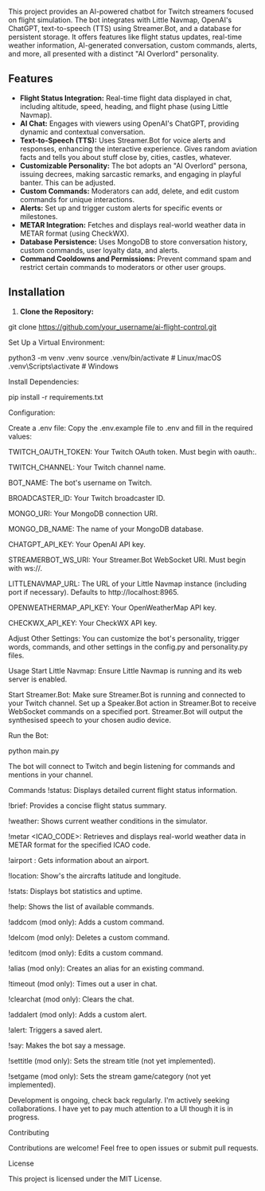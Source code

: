 This project provides an AI-powered chatbot for Twitch streamers focused on flight simulation.  The bot integrates with Little Navmap, OpenAI's ChatGPT, text-to-speech (TTS) using Streamer.Bot, and a database for persistent storage.  It offers features like flight status updates, real-time weather information, AI-generated conversation, custom commands, alerts, and more, all presented with a distinct "AI Overlord" personality.

## Features

* **Flight Status Integration:**  Real-time flight data displayed in chat, including altitude, speed, heading, and flight phase (using Little Navmap).
* **AI Chat:**  Engages with viewers using OpenAI's ChatGPT, providing dynamic and contextual conversation.
* **Text-to-Speech (TTS):**  Uses Streamer.Bot for voice alerts and responses, enhancing the interactive experience. Gives random aviation facts and tells you about stuff close by, cities, castles, whatever.
* **Customizable Personality:**  The bot adopts an "AI Overlord" persona, issuing decrees, making sarcastic remarks, and engaging in playful banter.  This can be adjusted.
* **Custom Commands:**  Moderators can add, delete, and edit custom commands for unique interactions.
* **Alerts:**  Set up and trigger custom alerts for specific events or milestones.
* **METAR Integration:** Fetches and displays real-world weather data in METAR format (using CheckWX).
* **Database Persistence:**  Uses MongoDB to store conversation history, custom commands, user loyalty data, and alerts.
* **Command Cooldowns and Permissions:**  Prevent command spam and restrict certain commands to moderators or other user groups.

## Installation

1. **Clone the Repository:**

git clone https://github.com/your_username/ai-flight-control.git


Set Up a Virtual Environment:

python3 -m venv .venv
source .venv/bin/activate  # Linux/macOS
.venv\Scripts\activate     # Windows


Install Dependencies:

pip install -r requirements.txt


Configuration:

Create a .env file: Copy the .env.example file to .env and fill in the required values:

TWITCH_OAUTH_TOKEN: Your Twitch OAuth token. Must begin with oauth:.

TWITCH_CHANNEL: Your Twitch channel name.

BOT_NAME: The bot's username on Twitch.

BROADCASTER_ID: Your Twitch broadcaster ID.

MONGO_URI: Your MongoDB connection URI.

MONGO_DB_NAME: The name of your MongoDB database.

CHATGPT_API_KEY: Your OpenAI API key.

STREAMERBOT_WS_URI: Your Streamer.Bot WebSocket URI. Must begin with ws://.

LITTLENAVMAP_URL: The URL of your Little Navmap instance (including port if necessary). Defaults to http://localhost:8965.

OPENWEATHERMAP_API_KEY: Your OpenWeatherMap API key.

CHECKWX_API_KEY: Your CheckWX API key.

Adjust Other Settings: You can customize the bot's personality, trigger words, commands, and other settings in the config.py and personality.py files.

Usage
Start Little Navmap: Ensure Little Navmap is running and its web server is enabled.

Start Streamer.Bot: Make sure Streamer.Bot is running and connected to your Twitch channel. Set up a Speaker.Bot action in Streamer.Bot to receive WebSocket commands on a specified port. Streamer.Bot will output the synthesised speech to your chosen audio device.

Run the Bot:

python main.py


The bot will connect to Twitch and begin listening for commands and mentions in your channel.

Commands
!status: Displays detailed current flight status information.

!brief: Provides a concise flight status summary.

!weather: Shows current weather conditions in the simulator.

!metar <ICAO_CODE>: Retrieves and displays real-world weather data in METAR format for the specified ICAO code.

!airport <ICAO>: Gets information about an airport.

!location: Show's the aircrafts latitude and longitude.

!stats: Displays bot statistics and uptime.

!help: Shows the list of available commands.

!addcom (mod only): Adds a custom command.

!delcom (mod only): Deletes a custom command.

!editcom (mod only): Edits a custom command.

!alias (mod only): Creates an alias for an existing command.

!timeout <username> <duration> (mod only): Times out a user in chat.

!clearchat (mod only): Clears the chat.

!addalert (mod only): Adds a custom alert.

!alert: Triggers a saved alert.

!say: Makes the bot say a message.

!settitle (mod only): Sets the stream title (not yet implemented).

!setgame (mod only): Sets the stream game/category (not yet implemented).



Development is ongoing, check back regularly. I'm actively seeking collaborations. I have yet to pay much attention to a UI though it is in progress. 



Contributing

Contributions are welcome! Feel free to open issues or submit pull requests.

License

This project is licensed under the MIT License.
